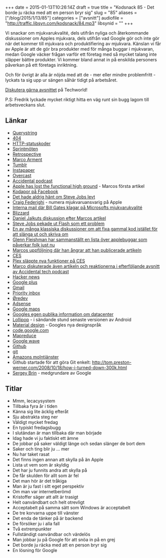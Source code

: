+++
date = 2015-01-13T10:26:14Z
draft = true
title = "Kodsnack 85 - Det borde ju räcka med att en person bryr sig"
slug = "85"
aliases = ["/blog/2015/1/13/85"]
categories = ["avsnitt"]
audiofile = "http://traffic.libsyn.com/kodsnack/84.mp3"
libsynid = ""
+++

Vi snackar om mjukvarukvalité, dels utifrån nyliga och återkommande diskussioner om Apples mjukvara, dels utifrån vad Google gör och inte gör när det kommer till mjukvara och produktifiering av mjukvara. Känslan vi får av Apple är att de gör bra produkter med för många buggar i mjukvaran, medan Google väcker frågan varför ett företag med så mycket talang inte släpper bättre produkter. Vi kommer bland annat in på enskilda personers påverkan på ett företags inriktning.

Och för övrigt är alla är nöjda med att de - mer eller mindre problemfritt - lyckats ta sig upp ur sängen såhär tidigt på arbetsåret.

[Diskutera gärna avsnittet](http://techworld.idg.se/2.2524/1.603863) på Techworld!

P.S: Fredrik lyckade mycket riktigt hitta en väg runt sin bugg lagom till arbetsveckans slut.

## Länkar ##
* [Querystring](http://en.wikipedia.org/wiki/Query_string)
* [404](http://en.wikipedia.org/wiki/HTTP_404)
* [HTTP-statuskoder](http://en.wikipedia.org/wiki/List_of_HTTP_status_codes)
* [Sprintmöten](http://scrummethodology.com/scrum-meetings/)
* [Retrospective](http://en.wikipedia.org/wiki/Retrospective#Software_development)
* [Marco Arment](http://www.marco.org/)
* [Tumblr](http://en.wikipedia.org/wiki/Tumblr)
* [Instapaper](http://en.wikipedia.org/wiki/Instapaper)
* [Overcast](https://overcast.fm/podcasts)
* [Accidental podcast](http://atp.fm/)
* [Apple has lost the functional high ground](http://www.marco.org/2015/01/04/apple-lost-functional-high-ground) - Marcos första artikel
* [Kodapor på Facebook](https://www.facebook.com/groups/utvecklare.stockholm/)
* [Det hade aldrig hänt om Steve Jobs levt](http://stevejobswouldnever.com/2855)
* [Craig Federighi](http://en.wikipedia.org/wiki/Craig_Federighi) - numera mjukvaruansvarig på Apple
* [Interna mail där Bill Gates klagar på Microsofts mjukvarukvalité](http://blog.seattlepi.com/microsoft/2008/06/24/full-text-an-epic-bill-gates-e-mail-rant/)
* [Blizzard](http://en.wikipedia.org/wiki/Blizzard_Entertainment)
* [Daniel Jalkuts diskussion efter Marcos artikel](http://bitsplitting.org/2015/01/05/the-functional-high-ground/)
* [Steve Jobs pekade ut Flash som ett problem](https://www.apple.com/hotnews/thoughts-on-flash/)
* [En av många klassiska diskussioner om att fixa gammal kod istället för att slänga ut och skriva om](http://www.joelonsoftware.com/articles/fog0000000069.html)
* [Glenn Fleishman har sammanställt en lista över applebuggar som påverkar folk just nu](http://glog.glennf.com/blog/2015/1/6/the-software-and-services-apple-needs-to-fix)
* [Marcos uppföljning där han ångrar att han publicerade artikeln](http://www.marco.org/2015/01/05/popular-for-a-day)
* [CES](http://en.wikipedia.org/wiki/Consumer_Electronics_Show)
* [Plex släppte nya funktioner på CES](http://www.theverge.com/2015/1/5/7493941/plex-announces-audio-fingerprinting-vevo-playlist-ces-2015)
* [Marco diskuterade även artikeln och reaktionerna i efterföljande avsnitt av Accidental tech podcast](http://atp.fm/episodes/99)
* [Hacker news](https://news.ycombinator.com/)
* [Google plus](http://en.wikipedia.org/wiki/Google%2B)
* [Gmail](http://en.wikipedia.org/wiki/Gmail)
* [Priority inbox](https://support.google.com/mail/answer/186531?hl=en)
* [Øredev](http://oredev.org/)
* [Adsense](http://en.wikipedia.org/wiki/AdSense)
* [Google maps](http://en.wikipedia.org/wiki/Google_Maps)
* [Googles egen publika information om datacenter](http://www.google.com/about/datacenters/)
* [Lollipop](http://en.wikipedia.org/wiki/Android_Lollipop) - i sändande stund senaste versionen av Android
* [Material design](http://www.google.com/design/spec/material-design/introduction.html) - Googles nya designspråk
* [code.google.com](http://en.wikipedia.org/wiki/Google_Developers#Project_hosting)
* [Mapreduce](http://en.wikipedia.org/wiki/MapReduce)
* [Google wave](http://en.wikipedia.org/wiki/Apache_Wave)
* [Github](http://en.wikipedia.org/wiki/GitHub)
* [git](http://en.wikipedia.org/wiki/Git_%28software%29)
* [Amazons molntjänster](http://en.wikipedia.org/wiki/Amazon_Web_Services)
* Github startade för att göra Git enkelt: http://tom.preston-werner.com/2008/10/18/how-i-turned-down-300k.html
* [Sergey Brin](http://en.wikipedia.org/wiki/Sergey_Brin) - medgrundare av Google

## Titlar ##
* Mmm, lecacysystem
* Tillbaka fyra år i tiden
* Känna sig lite äcklig efteråt
* Sju abstrakta steg ner
* Väldigt mycket fredag
* En typiskt fredagsbugg
* I slutändan är man tillbaka där man började
* Idag hade vi ju faktiskt ett ämne
* De jobbar på saker väldigt länge och sedan slänger de bort dem
* Saker och ting blir ju … mer
* Nu har taket rasat
* Det finns ingen annan att skylla på än Apple
* Lista ut vem som är skyldig
* Det har ju funnits andra att skylla på
* De får skulden för allt som är fel
* Det man hör är det tråkiga
* Man är ju fast i sitt eget perspektiv
* Om man var internetberömd
* Kristoffer säger att allt är trasigt
* Helt oanvändbart och helt otrevligt
* Acceptabelt på samma sätt som Windows är acceptabelt
* De tre korvarna uppe till vänster
* Det enda de tänker på är backend
* De försöker ju i alla fall
* Två extrempunkter
* Fullständigt oanvändbar och värdelös
* Man jobbar ju på Google för att snöa in på en grej
* Det borde ju räcka med att en person bryr sig
* En lösning för Google